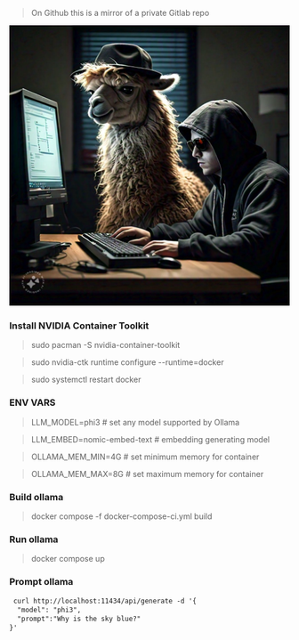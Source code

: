 > On Github this is a mirror of a private Gitlab repo

![Image](ollama-s6.jpeg)

### Install NVIDIA Container Toolkit
> sudo pacman -S nvidia-container-toolkit 

> sudo nvidia-ctk runtime configure --runtime=docker 

> sudo systemctl restart docker


### ENV VARS

> LLM_MODEL=phi3 # set any model supported by Ollama

> LLM_EMBED=nomic-embed-text # embedding generating model

> OLLAMA_MEM_MIN=4G # set minimum memory for container 

> OLLAMA_MEM_MAX=8G # set maximum memory for container


### Build ollama

> docker compose -f docker-compose-ci.yml build


### Run ollama

> docker compose up


### Prompt ollama

```
 curl http://localhost:11434/api/generate -d '{
  "model": "phi3",
  "prompt":"Why is the sky blue?"
}'
```
